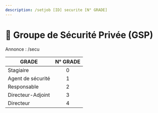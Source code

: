 ```yaml
---
description: /setjob [ID] securite [N° GRADE]
---
```


# 🔫 Groupe de Sécurité Privée (GSP)

Annonce : /secu

| GRADE             | N° GRADE |
| ----------------- | :------: |
| Stagiaire         |     0    |
| Agent de sécurité |     1    |
| Responsable       |     2    |
| Directeur-Adjoint |     3    |
| Directeur         |     4    |
